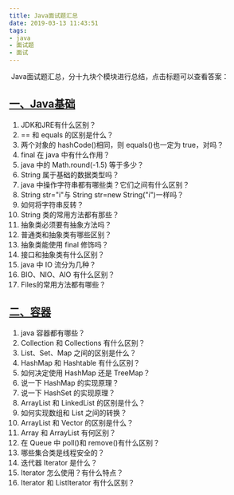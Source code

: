 ```yaml
---
title: Java面试题汇总
date: 2019-03-13 11:43:51
tags:
- java
- 面试题
- 面试
---
```




​		Java面试题汇总，分十九块个模块进行总结，点击标题可以查看答案：

## [一、Java基础](/2019/03/13/java面试/Java面试题（一）Java基础)

1. JDK和JRE有什么区别？
2. == 和 equals 的区别是什么？
3. 两个对象的 hashCode()相同，则 equals()也一定为 true，对吗？
4. final 在 java 中有什么作用？
5. java 中的 Math.round(-1.5) 等于多少？
6. String 属于基础的数据类型吗？
7. java 中操作字符串都有哪些类？它们之间有什么区别？
8. String str="i"与 String str=new String("i")一样吗？
9. 如何将字符串反转？
10. String 类的常用方法都有那些？
11. 抽象类必须要有抽象方法吗？
12. 普通类和抽象类有哪些区别？
13. 抽象类能使用 final 修饰吗？
14. 接口和抽象类有什么区别？
15. java 中 IO 流分为几种？
16. BIO、NIO、AIO 有什么区别？
17. Files的常用方法都有哪些？

## [二、容器](/2019/03/13/java面试/Java面试题汇总（二）容器)


1. java 容器都有哪些？
2. Collection 和 Collections 有什么区别？
2. List、Set、Map 之间的区别是什么？
4. HashMap 和 Hashtable 有什么区别？
5. 如何决定使用 HashMap 还是 TreeMap？
6. 说一下 HashMap 的实现原理？
7. 说一下 HashSet 的实现原理？
8. ArrayList 和 LinkedList 的区别是什么？
9. 如何实现数组和 List 之间的转换？
10. ArrayList 和 Vector 的区别是什么？
11. Array 和 ArrayList 有何区别？
12. 在 Queue 中 poll()和 remove()有什么区别？
13. 哪些集合类是线程安全的？
14. 迭代器 Iterator 是什么？
15. Iterator 怎么使用？有什么特点？
16. Iterator 和 ListIterator 有什么区别？
